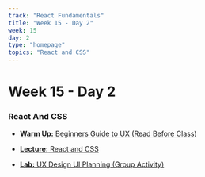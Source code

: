 ```yaml
---
track: "React Fundamentals"
title: "Week 15 - Day 2"
week: 15
day: 2
type: "homepage"
topics: "React and CSS"
---
```



# Week 15 - Day 2

### React And CSS

- [**Warm Up:** Beginners Guide to UX (Read Before Class) ](/react-fundamentals/week-15/day-2/lecture-materials/beginners-guide-to-ux)

- [**Lecture:** React and CSS ](/react-fundamentals/week-15/day-2/lecture-materials/react-css)

- [**Lab:** UX Design UI Planning (Group Activity)](/react-fundamentals/week-15/day-2/labs/full-stack-mern-on-mobile)
